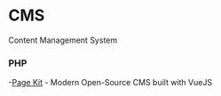 # CMS

Content Management System

### PHP

-[Page Kit](https://pagekit.com/) - Modern Open-Source CMS built with VueJS
